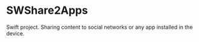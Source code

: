 # SWShare2Apps
Swift project. Sharing content to social networks or any app installed in the device.
